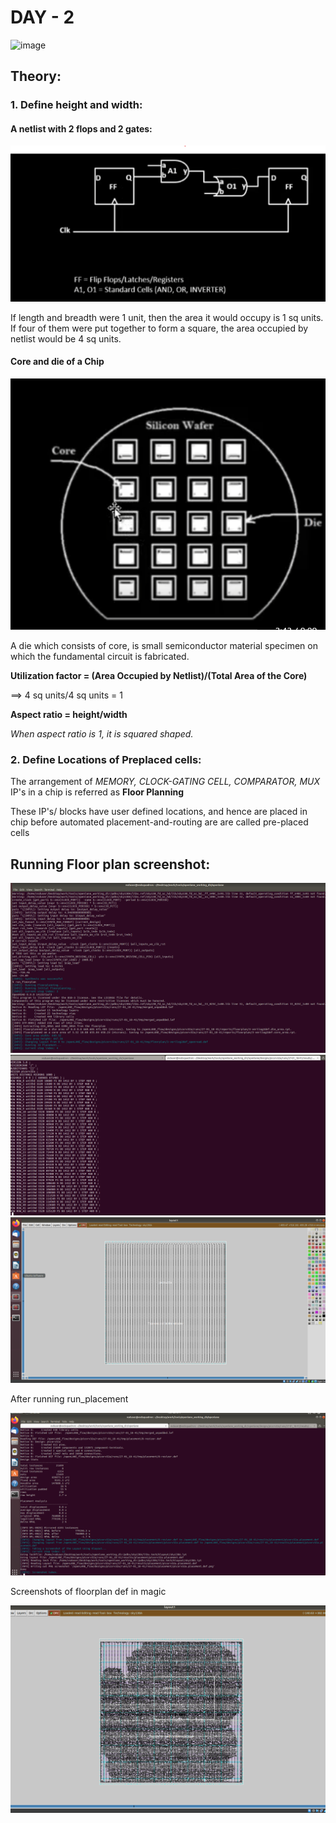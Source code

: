 # **DAY - 2**
![image](https://github.com/user-attachments/assets/4753894e-15fd-42ca-bbf5-a215e23ebbf0)

## Theory:
### 1. Define height and width:
#### A netlist with 2 flops and 2 gates:
![oops](assets/screenshots/Day-2/netlist.png)

If length and breadth were 1 unit, then the area it would occupy is 1 sq units.
If four of them were put together to form a square, the area occupied by netlist would be 4 sq units.

#### Core and die of a Chip

![oops](assets/screenshots/Day-2/core.png)

A die which consists of core, is small semiconductor material specimen on which the fundamental circuit is fabricated.

**Utilization factor = (Area Occupied by Netlist)/(Total Area of the Core)**

==> 4 sq units/4 sq units = 1      

**Aspect ratio = height/width**   

*When aspect ratio is 1, it is squared shaped.*

### 2. Define Locations of Preplaced cells:

The arrangement of *MEMORY, CLOCK-GATING CELL, COMPARATOR, MUX* IP's in a chip is referred as **Floor Planning**

These IP's/ blocks have user defined locations, and hence are placed in chip before automated placement-and-routing are are called pre-placed cells

## Running Floor plan screenshot:
![oops](assets/screenshots/Day-2/floorplan.png)
![oops](assets/screenshots/Day-2/def_file.png)
![oops](assets/screenshots/Day-2/layout_magic.png)

After running run_placement

![oops](assets/screenshots/Day-2/run_placement.png)

Screenshots of floorplan def in magic

![oops](assets/screenshots/Day-2/floorplan_def.png)





